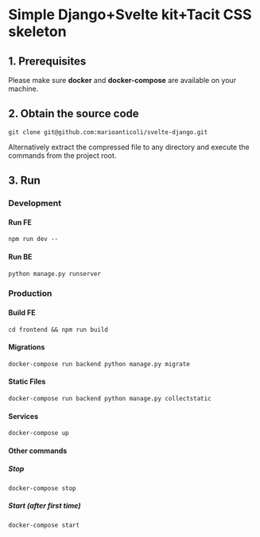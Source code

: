 # Simple Django+Svelte kit+Tacit CSS skeleton

## 1. Prerequisites
Please make sure **docker** and **docker-compose** are available on your machine.

## 2. Obtain the source code

`git clone git@github.com:marioanticoli/svelte-django.git`

Alternatively extract the compressed file to any directory and execute the commands from the project root.

## 3. Run

### Development

#### Run FE
`npm run dev --`

#### Run BE
`python manage.py runserver`

### Production

#### Build FE
`cd frontend && npm run build`

#### Migrations
`docker-compose run backend python manage.py migrate`

#### Static Files
`docker-compose run backend python manage.py collectstatic`

#### Services
`docker-compose up`

#### Other commands

##### Stop
`docker-compose stop`

##### Start (after first time)
`docker-compose start`